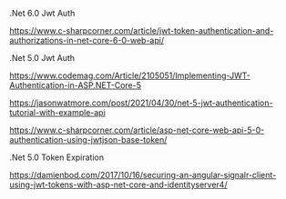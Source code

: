 .Net 6.0 Jwt Auth

https://www.c-sharpcorner.com/article/jwt-token-authentication-and-authorizations-in-net-core-6-0-web-api/

.Net 5.0 Jwt Auth

https://www.codemag.com/Article/2105051/Implementing-JWT-Authentication-in-ASP.NET-Core-5

https://jasonwatmore.com/post/2021/04/30/net-5-jwt-authentication-tutorial-with-example-api

https://www.c-sharpcorner.com/article/asp-net-core-web-api-5-0-authentication-using-jwtjson-base-token/

.Net 5.0 Token Expiration

https://damienbod.com/2017/10/16/securing-an-angular-signalr-client-using-jwt-tokens-with-asp-net-core-and-identityserver4/

